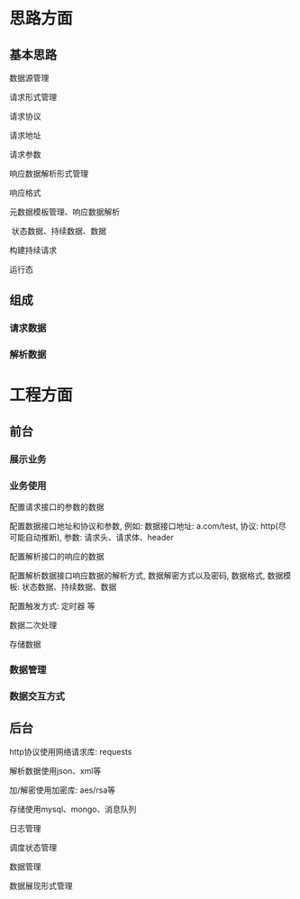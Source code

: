 # 思路方面

## 基本思路

数据源管理

请求形式管理

请求协议

请求地址

请求参数

响应数据解析形式管理

响应格式

元数据模板管理、响应数据解析

​	状态数据、持续数据、数据

构建持续请求

运行态

## 组成

### 请求数据



### 解析数据



# 工程方面

## 前台

### 展示业务

### 业务使用

配置请求接口的参数的数据

配置数据接口地址和协议和参数, 例如: 数据接口地址: a.com/test, 协议: http(尽可能自动推断), 参数: 请求头、请求体、header

配置解析接口的响应的数据

配置解析数据接口响应数据的解析方式, 数据解密方式以及密码, 数据格式, 数据模板: 状态数据、持续数据、数据

配置触发方式: 定时器 等

数据二次处理

存储数据

### 数据管理

### 数据交互方式

## 后台

http协议使用网络请求库: requests

解析数据使用json、xml等

加/解密使用加密库:  aes/rsa等

存储使用mysql、mongo、消息队列



日志管理

调度状态管理

数据管理

数据展现形式管理

